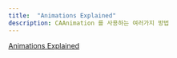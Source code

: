 ```yaml
---
title:  "Animations Explained"
description: CAAnimation 를 사용하는 여러가지 방법
---
```


[Animations Explained]


[Animations Explained]: https://www.objc.io/issues/12-animations/animations-explained/
